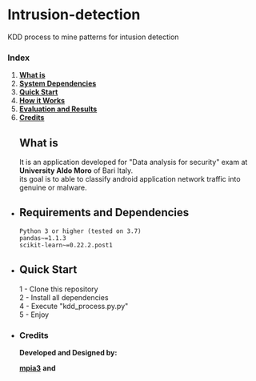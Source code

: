 # Intrusion-detection
KDD process to mine patterns for intusion detection
### Index

1. [**What is**](#what-is)
2. [**System Dependencies**](#requirements-and-dependencies)
3. [**Quick Start**](#quick-start)
4. [**How it Works**](#how-it-works)
5. [**Evaluation and Results**](#evaluation-and-results)
6. [**Credits**](#credits)

<ul>

## What is

It is an application developed for "Data analysis for security" exam 
at **University Aldo Moro** of Bari Italy. <br>
its goal is to able to classify android application network traffic into genuine or malware.

<li>

## Requirements and Dependencies
```
Python 3 or higher (tested on 3.7)
pandas~=1.1.3
scikit-learn~=0.22.2.post1

 ```  

</li>

<li>
  
## Quick Start

1 - Clone this repository <br> 
2 - Install all dependencies <br> 
4 - Execute "kdd_process.py.py" <br>
5 - Enjoy

</li>

<li>
	
### Credits

**Developed and Designed by:**

[**mpia3**](https://github.com/mpia3) **and**

</li>

</ul>
